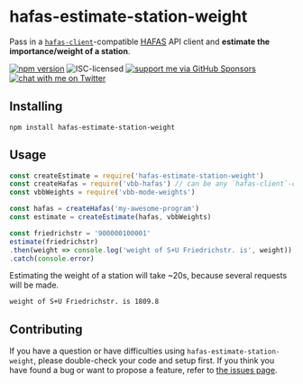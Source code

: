 # hafas-estimate-station-weight

Pass in a [`hafas-client`](https://github.com/public-transport/hafas-client#hafas-client)-compatible [HAFAS](https://de.wikipedia.org/wiki/HAFAS) API client and **estimate the importance/weight of a station**.

[![npm version](https://img.shields.io/npm/v/hafas-estimate-station-weight.svg)](https://www.npmjs.com/package/hafas-estimate-station-weight)
![ISC-licensed](https://img.shields.io/github/license/derhuerst/hafas-estimate-station-weight.svg)
[![support me via GitHub Sponsors](https://img.shields.io/badge/support%20me-donate-fa7664.svg)](https://github.com/sponsors/derhuerst)
[![chat with me on Twitter](https://img.shields.io/badge/chat%20with%20me-on%20Twitter-1da1f2.svg)](https://twitter.com/derhuerst)


## Installing

```shell
npm install hafas-estimate-station-weight
```


## Usage

```js
const createEstimate = require('hafas-estimate-station-weight')
const createHafas = require('vbb-hafas') // can be any `hafas-client`-compatible client
const vbbWeights = require('vbb-mode-weights')

const hafas = createHafas('my-awesome-program')
const estimate = createEstimate(hafas, vbbWeights)

const friedrichstr = '900000100001'
estimate(friedrichstr)
.then(weight => console.log('weight of S+U Friedrichstr. is', weight))
.catch(console.error)
```

Estimating the weight of a station will take ~20s, because several requests will be made.

```
weight of S+U Friedrichstr. is 1809.8
```


## Contributing

If you have a question or have difficulties using `hafas-estimate-station-weight`, please double-check your code and setup first. If you think you have found a bug or want to propose a feature, refer to [the issues page](https://github.com/derhuerst/hafas-estimate-station-weight/issues).
